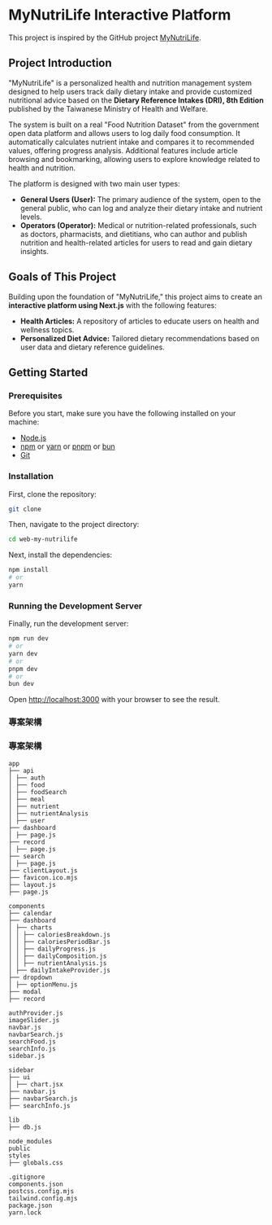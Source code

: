 # MyNutriLife Interactive Platform

This project is inspired by the GitHub project [MyNutriLife](https://github.com/KrystalChang/DB_project_MyNutriLife).

## Project Introduction

"MyNutriLife" is a personalized health and nutrition management system designed to help users track daily dietary intake and provide customized nutritional advice based on the **Dietary Reference Intakes (DRI), 8th Edition** published by the Taiwanese Ministry of Health and Welfare.

The system is built on a real "Food Nutrition Dataset" from the government open data platform and allows users to log daily food consumption. It automatically calculates nutrient intake and compares it to recommended values, offering progress analysis. Additional features include article browsing and bookmarking, allowing users to explore knowledge related to health and nutrition.

The platform is designed with two main user types:

- **General Users (User):** The primary audience of the system, open to the general public, who can log and analyze their dietary intake and nutrient levels.
- **Operators (Operator):** Medical or nutrition-related professionals, such as doctors, pharmacists, and dietitians, who can author and publish nutrition and health-related articles for users to read and gain dietary insights.

## Goals of This Project

Building upon the foundation of "MyNutriLife," this project aims to create an **interactive platform using Next.js** with the following features:

- **Health Articles:** A repository of articles to educate users on health and wellness topics.
- **Personalized Diet Advice:** Tailored dietary recommendations based on user data and dietary reference guidelines.

## Getting Started

### Prerequisites

Before you start, make sure you have the following installed on your machine:

- [Node.js](https://nodejs.org/en/)
- [npm](https://www.npmjs.com/) or [yarn](https://yarnpkg.com/) or [pnpm](https://pnpm.io/) or [bun](https://bunpkg.com/)
- [Git](https://git-scm.com/)

### Installation

First, clone the repository:

```bash
git clone
```

Then, navigate to the project directory:

```bash
cd web-my-nutrilife
```

Next, install the dependencies:

```bash
npm install
# or
yarn
```

### Running the Development Server

Finally, run the development server:

```bash
npm run dev
# or
yarn dev
# or
pnpm dev
# or
bun dev
```

Open [http://localhost:3000](http://localhost:3000) with your browser to see the result.

### 專案架構

### 專案架構

```
app
├── api
│ ├── auth
│ ├── food
│ ├── foodSearch
│ ├── meal
│ ├── nutrient
│ ├── nutrientAnalysis
│ ├── user
├── dashboard
│ ├── page.js
├── record
│ ├── page.js
├── search
│ ├── page.js
├── clientLayout.js
├── favicon.ico.mjs
├── layout.js
├── page.js

components
├── calendar
├── dashboard
│ ├── charts
│ │ ├── caloriesBreakdown.js
│ │ ├── caloriesPeriodBar.js
│ │ ├── dailyProgress.js
│ │ ├── dailyComposition.js
│ │ ├── nutrientAnalysis.js
│ ├── dailyIntakeProvider.js
├── dropdown
│ ├── optionMenu.js
├── modal
├── record

authProvider.js
imageSlider.js
navbar.js
navbarSearch.js
searchFood.js
searchInfo.js
sidebar.js

sidebar
├── ui
│ ├── chart.jsx
├── navbar.js
├── navbarSearch.js
├── searchInfo.js

lib
├── db.js

node_modules
public
styles
├── globals.css

.gitignore
components.json
postcss.config.mjs
tailwind.config.mjs
package.json
yarn.lock
```
